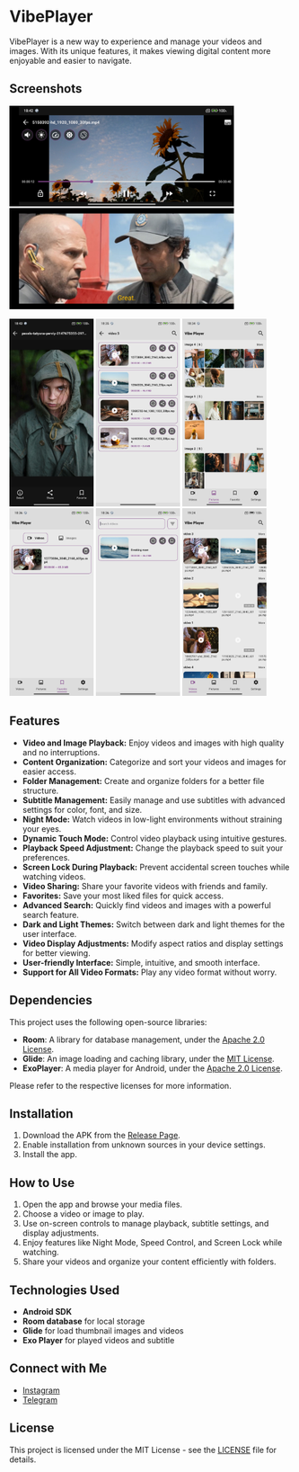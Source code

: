 # VibePlayer

VibePlayer is a new way to experience and manage your videos and images. With its unique features, it makes viewing digital content more enjoyable and easier to navigate.

## Screenshots

<img src="Screenshot_2025-01-06-18-42-14-705_com.rarestardev.vibeplayer.jpg" width="400" /> <img src="Screenshot_2025-01-06-19-36-02-251_com.rarestardev.vibeplayer.jpg" width="400" />

<img src="Screenshot_2025-01-06-18-43-59-603_com.rarestardev.vibeplayer.jpg" width="150" /> <img src="Screenshot_2025-01-06-18-35-29-749_com.rarestardev.vibeplayer.jpg" width="150" /> <img src="Screenshot_2025-01-06-18-34-58-535_com.rarestardev.vibeplayer.jpg" width="150" /> <img src="Screenshot_2025-01-06-18-36-06-647_com.rarestardev.vibeplayer.jpg" width="150" /> <img src="Screenshot_2025-01-06-18-36-24-526_com.rarestardev.vibeplayer.jpg" width="150" /> <img src="Screenshot_2025-01-06-19-24-28-414_com.rarestardev.vibeplayer.jpg" width="150" />

## Features

- **Video and Image Playback:** Enjoy videos and images with high quality and no interruptions.
- **Content Organization:** Categorize and sort your videos and images for easier access.
- **Folder Management:** Create and organize folders for a better file structure.
- **Subtitle Management:** Easily manage and use subtitles with advanced settings for color, font, and size.
- **Night Mode:** Watch videos in low-light environments without straining your eyes.
- **Dynamic Touch Mode:** Control video playback using intuitive gestures.
- **Playback Speed Adjustment:** Change the playback speed to suit your preferences.
- **Screen Lock During Playback:** Prevent accidental screen touches while watching videos.
- **Video Sharing:** Share your favorite videos with friends and family.
- **Favorites:** Save your most liked files for quick access.
- **Advanced Search:** Quickly find videos and images with a powerful search feature.
- **Dark and Light Themes:** Switch between dark and light themes for the user interface.
- **Video Display Adjustments:** Modify aspect ratios and display settings for better viewing.
- **User-friendly Interface:** Simple, intuitive, and smooth interface.
- **Support for All Video Formats:** Play any video format without worry.

 ## Dependencies

This project uses the following open-source libraries:

- **Room**: A library for database management, under the [Apache 2.0 License](https://opensource.org/licenses/Apache-2.0).
- **Glide**: An image loading and caching library, under the [MIT License](https://opensource.org/licenses/MIT).
- **ExoPlayer**: A media player for Android, under the [Apache 2.0 License](https://opensource.org/licenses/Apache-2.0).

Please refer to the respective licenses for more information.


## Installation

1. Download the APK from the [Release Page](https://github.com/Rarestardev/VibePlayer/releases/download/release-1.0.0/Vibe.Player.apk).
2. Enable installation from unknown sources in your device settings.
3. Install the app.

## How to Use

1. Open the app and browse your media files.
2. Choose a video or image to play.
3. Use on-screen controls to manage playback, subtitle settings, and display adjustments.
4. Enjoy features like Night Mode, Speed Control, and Screen Lock while watching.
5. Share your videos and organize your content efficiently with folders.

## Technologies Used

- **Android SDK**
- **Room database** for local storage
- **Glide** for load thumbnail images and videos
- **Exo Player** for played videos and subtitle

 ## Connect with Me

- [Instagram](https://www.instagram.com/rarestar.dev)
- [Telegram](https://t.me/Rarestar_dev)


## License

This project is licensed under the MIT License - see the [LICENSE](LICENSE) file for details.
